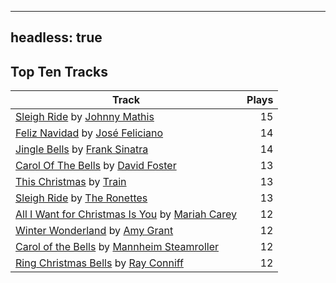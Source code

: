 
---
headless: true
---

## Top Ten Tracks

| Track | Plays |
| --- |  ---: |
|[Sleigh Ride](https://www.iheart.com/artist/johnny-mathis-14581/songs/sleigh-ride-2538290/) by [Johnny Mathis](https://www.iheart.com/artist/johnny-mathis-14581/)| 15|
|[Feliz Navidad](https://www.iheart.com/artist/jose-feliciano-30507/songs/feliz-navidad-2954725/) by [José Feliciano](https://www.iheart.com/artist/jose-feliciano-30507/)| 14|
|[Jingle Bells](https://www.iheart.com/artist/frank-sinatra-739/songs/jingle-bells-493413/) by [Frank Sinatra](https://www.iheart.com/artist/frank-sinatra-739/)| 14|
|[Carol Of The Bells](https://www.iheart.com/artist/david-foster-58573/songs/carol-of-the-bells-61427124/) by [David Foster](https://www.iheart.com/artist/david-foster-58573/)| 13|
|[This Christmas](https://www.iheart.com/artist/train-90187/songs/this-christmas-51449568/) by [Train](https://www.iheart.com/artist/train-90187/)| 13|
|[Sleigh Ride](https://www.iheart.com/artist/the-ronettes-89545/songs/sleigh-ride-2513311/) by [The Ronettes](https://www.iheart.com/artist/the-ronettes-89545/)| 13|
|[All I Want for Christmas Is You](https://www.iheart.com/artist/mariah-carey-31885/songs/all-i-want-for-christmas-is-you-20275005/) by [Mariah Carey](https://www.iheart.com/artist/mariah-carey-31885/)| 12|
|[Winter Wonderland](https://www.iheart.com/artist/amy-grant-3053/songs/winter-wonderland-467693/) by [Amy Grant](https://www.iheart.com/artist/amy-grant-3053/)| 12|
|[Carol of the Bells](https://www.iheart.com/artist/mannheim-steamroller-39605/songs/carol-of-the-bells-28931254/) by [Mannheim Steamroller](https://www.iheart.com/artist/mannheim-steamroller-39605/)| 12|
|[Ring Christmas Bells](https://www.iheart.com/artist/ray-conniff-104848/songs/ring-christmas-bells-2786214/) by [Ray Conniff](https://www.iheart.com/artist/ray-conniff-104848/)| 12|
